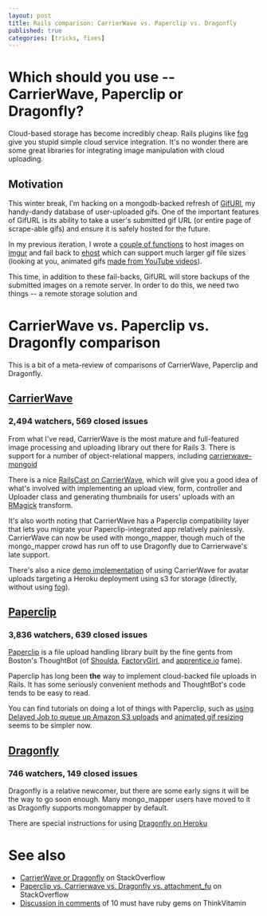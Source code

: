 ```yaml
---
layout: post
title: Rails comparison: CarrierWave vs. Paperclip vs. Dragonfly
published: true
categories: [tricks, fixes]
---
```


# Which should you use -- CarrierWave, Paperclip or Dragonfly?

Cloud-based storage has become incredibly cheap. Rails plugins like [fog](https://github.com/fog/fog) give you stupid simple cloud service integration. It's no wonder there are some great libraries for integrating image manipulation with cloud uploading.

## Motivation

This winter break, I'm hacking on a mongodb-backed refresh of [GifURl](http://gifurl.com "GifURL"), my handy-dandy database of user-uploaded gifs. One of the important features of GifURL is its ability to take a user's submitted gif URL (or entire page of scrape-able gifs) and ensure it is safely hosted for the future.

In my previous iteration, I wrote a [couple of functions](https://github.com/bcjordan/gifurl/blob/master/app/models/gif.rb#L63) to host images on [imgur](http://imgur.com) and fail back to [ehost](http://eho.st) which can support much larger gif file sizes (looking at you, animated gifs [made from YouTube videos](http://www.gifsoup.com/ "YouTube to Animated GIF website")).

This time, in addition to these fail-backs, GifURL will store backups of the submitted images on a remote server. In order to do this, we need two things -- a remote storage solution and  

# CarrierWave vs. Paperclip vs. Dragonfly comparison

This is a bit of a meta-review of comparisons of CarrierWave, Paperclip and Dragonfly.

## [CarrierWave](https://github.com/jnicklas/carrierwave)
### 2,494 watchers, 569 closed issues
From what I've read, CarrierWave is the most mature and full-featured image processing and uploading library out there for Rails 3. There is support for a number of object-relational mappers, including [carrierwave-mongoid](https://github.com/jnicklas/carrierwave-mongoid)

There is a nice [RailsCast on CarrierWave](http://railscasts.com/episodes/253-carrierwave-file-uploads "#253 CarrierWave File Uploads - RailsCasts"), which will give you a good idea of what's involved with implementing an upload view, form, controller and Uploader class and generating thumbnails for users' uploads with an [RMagick](https://github.com/rmagick/rmagick) transform.

It's also worth noting that CarrierWave has a Paperclip compatibility layer that lets you migrate your Paperclip-integrated app relatively painlessly. CarrierWave can now be used with mongo_mapper, though much of the mongo_mapper crowd has run off to use Dragonfly due to Carrierwave's late support.

There's also a nice [demo implementation](https://github.com/trevorturk/carrierwave-heroku/commit/606f4b3064fb1e370d2a0eae26cba7dd11231294) of using CarrierWave for avatar uploads targeting a Heroku deployment using s3 for storage (directly, without using [fog](https://github.com/fog/fog)).

## [Paperclip](https://github.com/thoughtbot/paperclip)
### 3,836 watchers, 639 closed issues

[Paperclip](https://github.com/thoughtbot/paperclip) is a file upload handling library built by the fine gents from Boston's ThoughtBot (of [Shoulda](https://github.com/thoughtbot/shoulda), [FactoryGirl](https://github.com/thoughtbot/factory_girl), and [apprentice.io](http://apprentice.io) fame). 

Paperclip has long been **the** way to implement cloud-backed file uploads in Rails. It has some seriously convenient methods and ThoughtBot's code tends to be easy to read.

You can find tutorials on doing a lot of things with Paperclip, such as [using Delayed Job to queue up Amazon S3 uploads](http://codewordstudios.com/posts/3-delayed-upload-delivery-to-s3-with-paperclip-delayed-job) and [animated gif resizing](https://github.com/thoughtbot/paperclip/pull/454) seems to be simpler now.

## [Dragonfly](http://markevans.github.com/dragonfly/file.Index.html)
### 746 watchers, 149 closed issues

Dragonfly is a relative newcomer, but there are some early signs it will be the way to go soon enough. Many mongo_mapper users have moved to it as Dragonfly supports mongomapper by default.

There are special instructions for using [Dragonfly on Heroku](http://markevans.github.com/dragonfly/file.Heroku.html)

# See also

* [CarrierWave or Dragonfly](http://stackoverflow.com/questions/3755662/carrierwave-or-dragonfly "ruby on rails - Carrierwave or Dragonfly - Stack Overflow") on StackOverflow
* [Paperclip vs. Carrierwave vs. Dragonfly vs. attachment_fu](http://stackoverflow.com/questions/7419731/rails-3-paperclip-vs-carrierwave-vs-dragonfly-vs-attachment-fu) on StackOverflow
* [Discussion in comments](http://thinkvitamin.com/code/10-must-have-ruby-gems/#comments "10 Must Have Ruby Gems | Think Vitamin") of 10 must have ruby gems on ThinkVitamin
